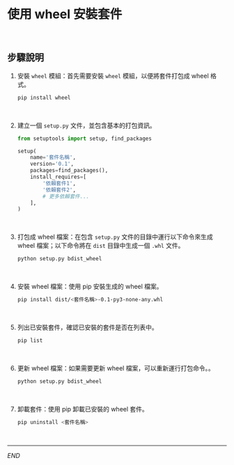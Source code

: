 # 使用 wheel 安裝套件

<br>

## 步驟說明

1. 安裝 `wheel` 模組：首先需要安裝 `wheel` 模組，以便將套件打包成 wheel 格式。

    ```bash
    pip install wheel
    ```

<br>

2. 建立一個 `setup.py` 文件，並包含基本的打包資訊。

    ```python
    from setuptools import setup, find_packages

    setup(
        name='套件名稱',
        version='0.1',
        packages=find_packages(),
        install_requires=[
            '依賴套件1',
            '依賴套件2',
            # 更多依賴套件...
        ],
    )
    ```

<br>

3. 打包成 wheel 檔案：在包含 `setup.py` 文件的目錄中運行以下命令來生成 wheel 檔案；以下命令將在 `dist` 目錄中生成一個 `.whl` 文件。

    ```bash
    python setup.py bdist_wheel
    ```

<br>

4. 安裝 wheel 檔案：使用 pip 安裝生成的 wheel 檔案。

    ```bash
    pip install dist/<套件名稱>-0.1-py3-none-any.whl
    ```

<br>

5. 列出已安裝套件，確認已安裝的套件是否在列表中。

    ```bash
    pip list
    ```

<br>

6. 更新 wheel 檔案：如果需要更新 wheel 檔案，可以重新運行打包命令。。

    ```bash
    python setup.py bdist_wheel
    ```

<br>

7. 卸載套件：使用 pip 卸載已安裝的 wheel 套件。

    ```bash
    pip uninstall <套件名稱>
    ```

<br>

___

_END_
